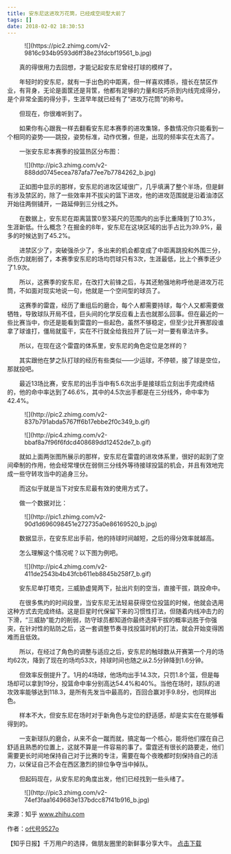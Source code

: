 ```yaml
---
title: 安东尼这进攻万花筒，已经成空间型大前了
tags: []
date: 2018-02-02 18:30:53
---
```


<figure>![](https://pic2.zhimg.com/v2-9816c934b9593d6ff38e23fdcbf19561_b.jpg)</figure>

　　真的得很用力去回想，才能记起安东尼曾经打球的模样了。

　　年轻时的安东尼，就有一手出色的中距离，但一样喜欢搏杀，擅长在禁区作业，有背身，无论是面筐还是背筐，他都有足够的力量和技巧杀到内线完成得分，是个非常全面的得分手，生涯早年就已经有了“进攻万花筒”的称号。

　　但现在，你很难听到了。

　　如果你有心跟我一样去翻看安东尼本赛季的进攻集锦，多数情况你只能看到一个相同的姿势——跳投，姿势标准，动作优雅，但是，出现的频率实在太高了。

　　一张安东尼本赛季的投篮热区分布图：

<figure>![](http://pic3.zhimg.com/v2-888dd0745ecea787afa77ee7b7784262_b.jpg)</figure>

　　正如图中显示的那样，安东尼的进攻区域很广，几乎填满了整个半场，但是鲜有涉及禁区的，除了一些效率并不拔尖的篮下进攻，他的进攻范围就是沿着油漆区开始往两侧铺开，一路延伸到三分线之外。

　　在数据上，安东尼在距离篮筐0至3英尺的范围内的出手比重降到了10.3%，生涯新低。什么概念？在掘金的8年，安东尼在这块区域的出手占比为39.9%，最多的时候达到了45.2%。

　　进禁区少了，突破强杀少了，多出来的机会都变成了中距离跳投和外围三分，杀伤力就削弱了，本赛季安东尼的场均罚球只有3次，生涯最低，比上个赛季还少了1.9次。

　　所以，这赛季的安东尼，在改打大前锋之后，与其还勉强地称呼他是进攻万花筒，不如面对现实地说一句，他就是一个空间型的球员了。

　　这赛季的雷霆，经历了重组后的磨合，每个人都需要持球，每个人又都需要做牺牲，导致球队开局不佳，巨头间的化学反应看上去也就那么回事。但在最近的一些比赛当中，你还是能看到雷霆的一些起色，虽然不够稳定，但至少比开赛那段谁拿了球谁打，僵局就蛮干，实在不行就全给我拉开了玩一对一要有章法许多。

　　所以，在现在这个雷霆的体系里，安东尼的角色定位是怎样的？

　　其实跟他在梦之队打球的经历有些类似——少运球，不停顿，接了球是空位，那就投吧。

　　最近13场比赛，安东尼的出手当中有5.6次出手是接球后立刻出手完成终结的，他的命中率达到了46.6%，其中的4.5次出手都是在三分线外，命中率为42.4%。

<figure>![](http://pic2.zhimg.com/v2-837b791abda5767ff6b17ebbe2f0c349_b.gif)</figure>

<figure>![](http://pic4.zhimg.com/v2-bbaf8a7f96f6fdcd408689dd12452de7_b.gif)</figure>

　　就如上面两张图所展示的那样，安东尼在雷霆的进攻体系里，很好的起到了空间牵制的作用，他会经常埋伏在弱侧三分线外等待接球投篮的机会，并且有效地完成一些守转攻当中的追身三分。

　　而这似乎就是当下对安东尼最有效的使用方式了。

　　做一个数据对比：

<figure>![](http://pic1.zhimg.com/v2-90d1d696098451e272735a0e86169520_b.jpg)</figure>

　　数据显示，在安东尼出手前，他的持球时间越短，之后的得分效率就越高。

　　怎么理解这个情况呢？以下图为例吧。

<figure>![](http://pic4.zhimg.com/v2-411de2543b4b43fcb611eb8845b258f7_b.gif)</figure>

　　安东尼单打塔克，三威胁虚晃两下，扯出片刻的空当，直接干拔，跳投命中。

　　在很多焦灼的时间段里，当安东尼无法轻易获得空位投篮的时候，他就会选用这种方式去完成终结。这是巨星时代保留下来的习惯性打法，但随着内线冲击力的下滑，“三威胁”能力的削弱，防守球员都知道你最终选择干拔的概率远胜于你强突，在针对性的贴防之后，这一套调整节奏寻找投篮时机的打法，就会开始变得困难而且低效。

　　所以，在经过了角色的调整与适应之后，安东尼的触球数从开赛第一个月的场均62次，降到了现在的场均53次，持球时间也随之从2.5分钟降到1.6分钟。

　　但效率反倒提升了。1月的4场球，他场均出手14.3次，只罚1.8个篮，但是每场却可以拿到19分，投篮命中率分别高达54.4%和40%。当他在场时，球队的进攻效率能够达到118.3，是所有先发当中最高的，百回合赢对手9.8分，也同样出色。

　　样本不大，但安东尼在场时对于新角色与定位的舒适感，却是实实在在能够看得到的。

　　一支新球队的磨合，从来不会一蹴而就，搞定每一个核心，能将他们摆在自己舒适且熟悉的位置上，这就不算是一件容易的事了。雷霆还有很长的路要走，他们需要更长时间地保持自己对于比赛的专注，需要在每个夜晚都时刻保持自己的活力，以保证自己不会在西区激烈的排位争夺当中掉队。

　　但起码现在，从安东尼的角度出发，他们已经找到一些头绪了。
<figure>![](http://pic3.zhimg.com/v2-74ef3faa1649683e137bdcc87f41b916_b.jpg)</figure>

来源：知乎 www.zhihu.com

作者：[o代号9527o](http://www.zhihu.com/people/daihao9527?utm_campaign=rss&utm_medium=rss&utm_source=rss&utm_content=author)

【知乎日报】千万用户的选择，做朋友圈里的新鲜事分享大牛。
        [点击下载](http://daily.zhihu.com?utm_source=rssyanwenzi&utm_campaign=tuijian&utm_medium=rssnormal)